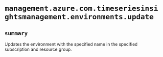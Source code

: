 # `management.azure.com.timeseriesinsightsmanagement.environments.update`

## `summary`
Updates the environment with the specified name in the specified subscription and resource group.


